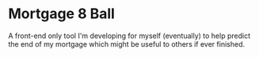 # Mortgage 8 Ball
A front-end only tool I'm developing for myself (eventually) to help predict the end of my mortgage which might be useful to others if ever finished.